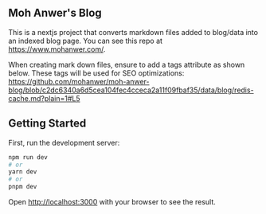 ## Moh Anwer's Blog
This is a nextjs project that converts markdown files added to blog/data into an indexed blog page. You can see this repo at https://www.mohanwer.com/. 

When creating mark down files, ensure to add a tags attribute as shown below. These tags will be used for SEO optimizations:
https://github.com/mohanwer/moh-anwer-blog/blob/c2dc6340a6d5cea104fec4cceca2a11f09fbaf35/data/blog/redis-cache.md?plain=1#L5

## Getting Started

First, run the development server:

```bash
npm run dev
# or
yarn dev
# or
pnpm dev
```

Open [http://localhost:3000](http://localhost:3000) with your browser to see the result.
